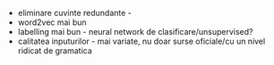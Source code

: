 - eliminare cuvinte redundante -
- word2vec mai bun
- labelling mai bun - neural network de clasificare/unsupervised?
- calitatea inputurilor - mai variate, nu doar surse oficiale/cu un nivel ridicat de gramatica
